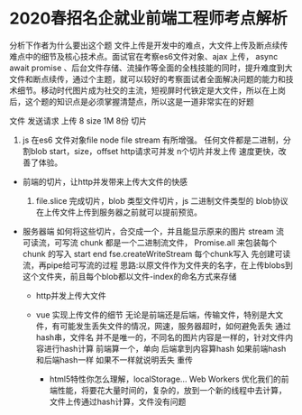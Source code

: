 # 2020春招名企就业前端工程师考点解析

分析下作者为什么要出这个题
文件上传是开发中的难点，大文件上传及断点续传 难点中的细节及核心技术点。面试官在考察es6文件对象、ajax 上传， async await promise 、后台文件存储、流操作等全面的全栈技能的同时，提升难度到大文件和断点续传，通过个主题，就可以较好的考察面试者全面解决问题的能力和技术细节。移动时代图片成为社交的主流，短视屏时代铁定是大文件，所以在上岗后，这个题的知识点是必须掌握清楚点，所以这是一道非常实在的好题

文件 发送请求 上传 8 size 1M 8份 
切片 
1. js 在es6 文件对象file node file stream 有所增强。
任何文件都是二进制，分割blob 
start，size，offset
http请求可并发 n个切片并发上传 速度更快，改善了体验。 

- 前端的切片，让http并发带来上传大文件的快感 
  1. file.slice 完成切片，blob 类型文件切片，js 二进制文件类型的 blob协议 在上传文件上传到服务器之前就可以提前预览。

- 服务器端
  如何将这些切片，合交成一个，并且能显示原来的图片
  stream 流
  可读流，可写流
  chunk 都是一个二进制流文件，
  Promise.all 来包装每个chunk 的写入
  start end fse.createWriteStream
  每个chunk写入 先创建可读流，再pipe给可写流的过程
  思路:以原文件作为文件夹的名字，在上传blobs到这个文件夹，前且每个blob都以文件-index的命名方式来存储

  - http并发上传大文件


  - vue 实现上传文件的细节
    无论是前端还是后端，传输文件，特别是大文件，有可能发生丢失文件的情况，网速，服务器超时，如何避免丢失
    通过hash串，文件名 并不是唯一的，不同名的图片内容是一样的，针对文件内容进行hash计算 前端算一个，单向
    后端拿到内容算hash
    如果前端hash和后端hash一样
    如果不一样就说明丢失 重传

    - html5特性你怎么理解，localStorage...
    Web Workers 优化我们的前端性能，将要花大量时间的，复杂的，放到一个新的线程中去计算，文件上传通过hash计算，文件没有问题
    
